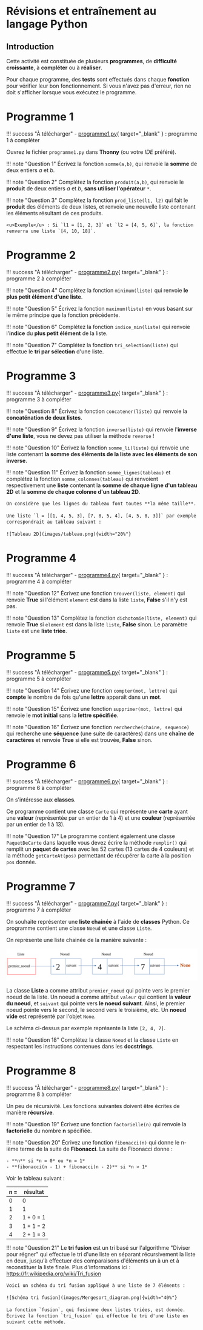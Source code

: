 # Révisions et entraînement au langage Python

## Introduction

Cette activité est constituée de plusieurs **programmes**, de **difficulté croissante**, à **compléter** ou à **réaliser**.

Pour chaque programme, des **tests** sont effectués dans chaque **fonction** pour vérifier leur bon fonctionnement.
Si vous n'avez pas d'erreur, rien ne doit s'afficher lorsque vous exécutez le programme.

# Programme 1

!!! success "À télécharger"
    - [programme1.py](src/programme1.py){ target="_blank" } : programme 1 à compléter

Ouvrez le fichier `programme1.py` dans **Thonny** (ou votre *IDE* préféré).

!!! note "Question 1"
    Écrivez la fonction `somme(a,b)`, qui renvoie la **somme** de deux entiers *a* et *b*.

!!! note "Question 2"
    Complétez la fonction `produit(a,b)`, qui renvoie le **produit** de deux entiers *a* et *b*, **sans utiliser l'opérateur** `*`.

!!! note "Question 3"
    Complétez la fonction `prod_liste(l1, l2)` qui fait le **produit** des éléments de deux listes, et renvoie une nouvelle liste contenant les éléments résultant de ces produits.

    <u>Exemple</u> : Si `l1 = [1, 2, 3]` et `l2 = [4, 5, 6]`, la fonction renverra une liste `[4, 10, 18]`.

# Programme 2

!!! success "À télécharger"
    - [programme2.py](src/programme2.py){ target="_blank" } : programme 2 à compléter

!!! note "Question 4"
    Complétez la fonction `minimum(liste)` qui renvoie **le plus petit élément d'une liste**.

!!! note "Question 5"
    Écrivez la fonction `maximum(liste)` en vous basant sur le même principe que la fonction précédente.

!!! note "Question 6"
    Complétez la fonction `indice_min(liste)` qui renvoie l'**indice** du **plus petit élément** de la liste.

!!! note "Question 7"
    Complétez la fonction `tri_selection(liste)` qui effectue le **tri par sélection** d'une liste.

# Programme 3

!!! success "À télécharger"
    - [programme3.py](src/programme3.py){ target="_blank" } : programme 3 à compléter

!!! note "Question 8"
    Écrivez la fonction `concatener(liste)` qui renvoie la **concaténation de deux listes**.

!!! note "Question 9"
    Écrivez la fonction `inverse(liste)` qui renvoie l'**inverse d'une liste**, vous ne devez pas utiliser la méthode `reverse` !

!!! note "Question 10"
    Écrivez la fonction `somme_li(liste)` qui renvoie une liste contenant **la somme des éléments de la liste avec les éléments de son inverse**.

!!! note "Question 11"
    Écrivez la fonction `somme_lignes(tableau)` et complétez la fonction `somme_colonnes(tableau)` qui renvoient respectivement une **liste** contenant la **somme de chaque ligne d'un tableau 2D** et la **somme de chaque colonne d'un tableau 2D**.

    On considère que les lignes du tableau font toutes **la même taille**.

    Une liste `l = [[1, 4, 5, 3], [7, 8, 5, 4], [4, 5, 8, 3]]` par exemple correspondrait au tableau suivant :

    ![Tableau 2D](images/tableau.png){width="20%"}

# Programme 4

!!! success "À télécharger"
    - [programme4.py](src/programme4.py){ target="_blank" } : programme 4 à compléter

!!! note "Question 12"
    Écrivez une fonction `trouver(liste, element)` qui renvoie **True** si l'élément `element` est dans la liste `liste`, **False** s'il n'y est pas.

!!! note "Question 13"
    Complétez la fonction `dichotomie(liste, element)` qui renvoie **True** si `element` est dans la liste `liste`, **False** sinon. Le paramètre `liste` est une **liste triée**.

# Programme 5

!!! success "À télécharger"
    - [programme5.py](src/programme5.py){ target="_blank" } : programme 5 à compléter

!!! note "Question 14"
    Écrivez une fonction `compter(mot, lettre)` qui **compte** le nombre de fois qu'une **lettre** apparaît dans un **mot**.

!!! note "Question 15"
    Écrivez une fonction `supprimer(mot, lettre)` qui renvoie le **mot initial** sans la **lettre spécifiée**.

!!! note "Question 16"
    Écrivez une fonction `rercherche(chaine, sequence)` qui recherche une **séquence** (une suite de caractères) dans une **chaîne de caractères** et renvoie **True** si elle est trouvée, **False** sinon.

# Programme 6

!!! success "À télécharger"
    - [programme6.py](src/programme6.py){ target="_blank" } : programme 6 à compléter

On s'intéresse aux **classes**.

Ce programme contient une classe `Carte` qui représente une **carte** ayant une **valeur** (représentée par un entier de 1 à 4) et une **couleur** (représentée par un entier de 1 à 13).

!!! note "Question 17"
    Le programme contient également une classe `PaquetDeCarte` dans laquelle vous devez écrire la méthode `remplir()` qui remplit un **paquet de cartes** avec les 52 cartes (13 cartes de 4 couleurs) et la méthode `getCarteAt(pos)` permettant de récupérer la carte à la position `pos` donnée.

# Programme 7

!!! success "À télécharger"
    - [programme7.py](src/programme7.py){ target="_blank" } : programme 7 à compléter

On souhaite représenter une **liste chainée** à l'aide de **classes** Python.
Ce programme contient une classe `Noeud` et une classe `Liste`.

On représente une liste chainée de la manière suivante :

![Liste chaînée](images/listechainee.png)

La classe **Liste** a comme attribut `premier_noeud` qui pointe vers le premier noeud de la liste.
Un noeud a comme attribut `valeur` qui contient la **valeur du noeud**, et `suivant` qui pointe vers **le noeud suivant**.
Ainsi, le premier noeud pointe vers le second, le second vers le troisième, etc.
Un **noeud vide** est représenté par l'objet `None`.

Le schéma ci-dessus par exemple représente la liste `[2, 4, 7]`.

!!! note "Question 18"
    Complétez la classe `Noeud` et la classe `Liste` en respectant les instructions contenues dans les **docstrings**.

# Programme 8

!!! success "À télécharger"
    - [programme8.py](src/programme5.py){ target="_blank" } : programme 8 à compléter

Un peu de récursivité.
Les fonctions suivantes doivent être écrites de manière **récursive**.

!!! note "Question 19"
    Écrivez une fonction `factorielle(n)` qui renvoie la **factorielle** du nombre **n** spécifiée.

!!! note "Question 20"
    Écrivez une fonction `fibonacci(n)` qui donne le n-ième terme de la suite de **Fibonacci**.
    La suite de Fibonacci donne :
    
    - **n** si *n = 0* ou *n = 1*
    - **fibonacci(n - 1) + fibonacci(n - 2)** si *n > 1*

Voir le tableau suivant :

| n =  | résultat  |
| ---- | --------- |
| 0    | 0         |
| 1    | 1         |
| 2    | 1 + 0 = 1 |
| 3    | 1 + 1 = 2 |
| 4    | 2 + 1 = 3 |

!!! note "Question 21"
    Le **tri fusion** est un tri basé sur l'algorithme "Diviser pour régner" qui effectue le tri d'une liste en séparant récursivement la liste en deux, jusqu'à effectuer des comparaisons d'éléments un à un et à reconstituer la liste finale.
    Plus d'informations ici : <https://fr.wikipedia.org/wiki/Tri_fusion>

    Voici un schéma du tri fusion appliqué à une liste de 7 éléments :

    ![Schéma tri fusion](images/Mergesort_diagram.png){width="40%"}

    La fonction `fusion`, qui fusionne deux listes triées, est donnée.
    Écrivez la fonction `tri_fusion` qui effectue le tri d'une liste en suivant cette méthode.
